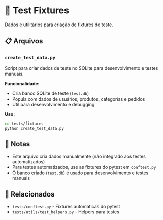 # 🧪 Test Fixtures

Dados e utilitários para criação de fixtures de teste.

## 📋 Arquivos

### `create_test_data.py`
Script para criar dados de teste no SQLite para desenvolvimento e testes manuais.

**Funcionalidade:**
- Cria banco SQLite de teste (`test.db`)
- Popula com dados de usuários, produtos, categorias e pedidos
- Útil para desenvolvimento e debugging

**Uso:**
```bash
cd tests/fixtures
python create_test_data.py
```

## 📝 Notas

- Este arquivo cria dados manualmente (não integrado aos testes automatizados)
- Para testes automatizados, use as fixtures do pytest em `conftest.py`
- O banco criado (`test.db`) é usado para desenvolvimento e testes manuais

## 🔗 Relacionados

- `tests/conftest.py` - Fixtures automáticas do pytest
- `tests/utils/test_helpers.py` - Helpers para testes
